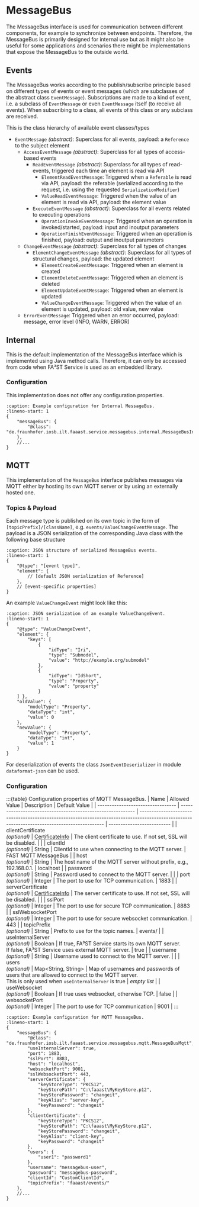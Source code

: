 # MessageBus

The MessageBus interface is used for communication between different components, for example to synchronize between endpoints.
Therefore, the MessageBus is primarily designed for internal use but as it might also be useful for some applications and scenarios there might be implementations that expose the MessageBus to the outside world.

## Events

The MessageBus works according to the publish/subscribe principle based on different types of events or event messages (which are subclasses of the abstract class `EventMessage`).
Subscriptions are made to a kind of event, i.e. a subclass of `EventMessage` or even `EventMessage` itself (to receive all events).
When subscribing to a class, all events of this class or any subclass are received.

This is the class hierarchy of available event classes/types

- `EventMessage` *(abstract)*:						Superclass for all events, payload: a `Reference` to the subject element
	- `AccessEventMessage` *(abstract)*:			Superclass for all types of access-based events
		- `ReadEventMessage` *(abstract)*:			Superclass for all types of read-events, triggered each time an element is read via API
			- `ElementReadEventMessage`:			Triggered when a `Referable` is read via API, payload: the referable (serialized according to the request, i.e. using the requested `SerializationModifier`)
			- `ValueReadEventMessage`:				Triggered when the value of an element is read via API, payload: the element value
		- `ExecuteEventMessage` *(abstract)*:		Superclass for all events related to executing operations
			- `OperationInvokeEventMessage`:		Triggered when an operation is invoked/started, payload: input and inoutput parameters
			- `OperationFinishEventMessage`:		Triggered when an operation is finished, payload: output and inoutput parameters
	- `ChangeEventMessage` *(abstract)*:			Superclass for all types of changes
		- `ElementChangeEventMessage` *(abstract)*:	Superclass for all types of structural changes, payload: the updated element
			- `ElementCreateEventMessage`:			Triggered when an element is created
			- `ElementDeleteEventMessage`:			Triggered when an element is deleted
			- `ElementUpdateEventMessage`:			Triggered when an element is updated
			- `ValueChangeEventMessage`:			Triggered when the value of an element is updated, payload: old value, new value
	- `ErrorEventMessage`:							Triggered when an error occurred, payload: message, error level (INFO, WARN, ERROR)


## Internal

This is the default implementation of the MessageBus interface which is implemented using Java method calls.
Therefore, it can only be accessed from code when FA³ST Service is used as an embedded library.

### Configuration

This implementation does not offer any configuration properties.

```{code-block} json
:caption: Example configuration for Internal MessageBus.
:lineno-start: 1
{
	"messageBus": {
		"@class": "de.fraunhofer.iosb.ilt.faaast.service.messagebus.internal.MessageBusInternal"
	},
	//...
}
```

## MQTT

This implementation of the `MessageBus` interface publishes messages via MQTT either by hosting its own MQTT server or by using an externally hosted one.

### Topics & Payload

Each message type is published on its own topic in the form of `[topicPrefix]/[className]`, e.g. `events/ValueChangeEventMessage`.
The payload is a JSON serialization of the corresponding Java class with the following base structure

```{code-block} json
:caption: JSON structure of serialized MessageBus events.
:lineno-start: 1
{
	"@type": "[event type]",
	"element": { 
		// [default JSON serialization of Reference] 
	},
	// [event-specific properties]
}
```

An example `ValueChangeEvent` might look like this:

```{code-block} json
:caption: JSON serialization of an example ValueChangeEvent.
:lineno-start: 1
{
    "@type": "ValueChangeEvent",
    "element": {
        "keys": [
            {
                "idType": "Iri",
                "type": "Submodel",
                "value": "http://example.org/submodel"
            },
            {
                "idType": "IdShort",
                "type": "Property",
                "value": "property"
            }
    ] },
    "oldValue": {
        "modelType": "Property",
        "dataType": "int",
        "value": 0
    },
    "newValue": {
        "modelType": "Property",
        "dataType": "int",
        "value": 1
    }
}
```

For deserialization of events the class `JsonEventDeserializer` in module `dataformat-json` can be used.


### Configuration

:::{table} Configuration properties of MQTT MessageBus.
| Name                              | Allowed Value                                               | Description                                                                                                                                   | Default Value              |
| --------------------------------- | ----------------------------------------------------------- | --------------------------------------------------------------------------------------------------------------------------------------------- | -------------------------- |
| clientCertificate<br>*(optional)* | [CertificateInfo](#providing-certificates-in-configuration) | The client certificate to use. If not set, SSL will be disabled.                                                                              |                            |
| clientId<br>*(optional)*          | String                                                      | ClientId to use when connecting to the MQTT server.                                                                                           | FAST MQTT MessageBus       |
| host<br>*(optional)*              | String                                                      | The host name of the MQTT server without prefix, e.g., 192.168.0.1.                                                                           | localhost                  |
| password<br>*(optional)*          | String                                                      | Password used to connect to the MQTT server.                                                                                                  |                            |
| port<br>*(optional)*              | Integer                                                     | The port to use for TCP communication.                                                                                                        | 1883                       |
| serverCertificate<br>*(optional)* | [CertificateInfo](#providing-certificates-in-configuration) | The server certificate to use. If not set, SSL will be disabled.                                                                              |                            |
| sslPort<br>*(optional)*           | Integer                                                     | The port to use for secure TCP communication.                                                                                                 | 8883                       |
| sslWebsocketPort<br>*(optional)*  | Integer                                                     | The port to use for secure websocket communication.                                                                                           | 443                        |
| topicPrefix<br>*(optional)*       | String                                                      | Prefix to use for the topic names.                                                                                                            | events/                    |
| useInternalServer<br>*(optional)* | Boolean                                                     | If true, FA³ST Service starts its own MQTT server.<br>If false, FA³ST Service uses external MQTT server.                                      | true                       |
| username<br>*(optional)*          | String                                                      | Username used to connect to the MQTT server.                                                                                                  |                            |
| users<br>*(optional)*             | Map<String, String>                                         | Map of usernames and passwords of users that are allowed to connect to the MQTT server.<br>This is only used when `useInternalServer` is true | *empty list*               |
| useWebsocket<br>*(optional)*      | Boolean                                                     | If true uses websocket, otherwise TCP.                                                                                                        | false                      |
| websocketPort<br>*(optional)*     | Integer                                                     | The port to use for TCP communication                                                                                                         | 9001                       |
:::

```{code-block} json
:caption: Example configuration for MQTT MessageBus.
:lineno-start: 1
{
	"messageBus": {
		"@class": "de.fraunhofer.iosb.ilt.faaast.service.messagebus.mqtt.MessageBusMqtt",
		"useInternalServer": true,
		"port": 1883,
		"sslPort": 8883,
		"host": "localhost",
		"websocketPort": 9001,
		"sslWebsocketPort": 443,
		"serverCertificate": {
			"keyStoreType": "PKCS12",
			"keyStorePath": "C:\faaast\MyKeyStore.p12",
			"keyStorePassword": "changeit",
			"keyAlias": "server-key",
			"keyPassword": "changeit"
		},
		"clientCertificate": {
			"keyStoreType": "PKCS12",
			"keyStorePath": "C:\faaast\MyKeyStore.p12",
			"keyStorePassword": "changeit",
			"keyAlias": "client-key",
			"keyPassword": "changeit"
		},
		"users": {
			"user1": "password1"
		},
		"username": "messagebus-user",
		"password": "messagebus-password",
		"clientId": "CustomClientId",
		"topicPrefix": "faaast/events/"
	},
	//...
}
```
